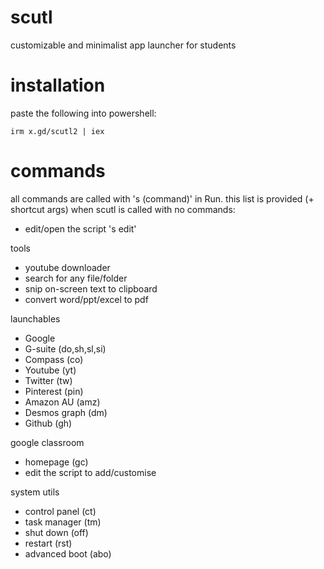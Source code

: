 # scutl
customizable and minimalist app launcher for students

# installation

paste the following into powershell:

`irm x.gd/scutl2 | iex` 

# commands

all commands are called with 's (command)' in Run. this list is 
provided (+ shortcut args) when scutl is called with no commands:

- edit/open the script 's edit'

tools

- youtube downloader 
- search for any file/folder
- snip on-screen text to clipboard
- convert word/ppt/excel to pdf

launchables

- Google
- G-suite  (do,sh,sl,si)
- Compass  (co)
- Youtube  (yt)
- Twitter  (tw)
- Pinterest  (pin)
- Amazon AU  (amz)
- Desmos graph  (dm)
- Github  (gh)

 google classroom

- homepage (gc)
- edit the script to add/customise

system utils

- control panel  (ct)
- task manager  (tm)
- shut down  (off)
- restart  (rst)
- advanced boot  (abo)
